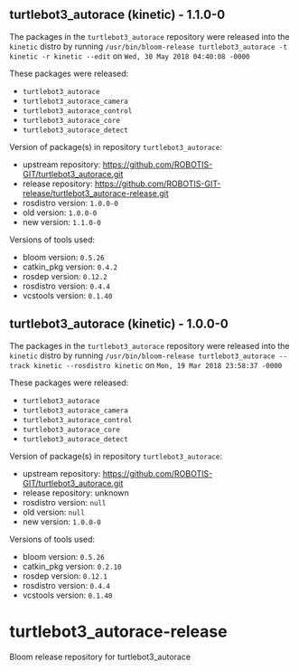 ## turtlebot3_autorace (kinetic) - 1.1.0-0

The packages in the `turtlebot3_autorace` repository were released into the `kinetic` distro by running `/usr/bin/bloom-release turtlebot3_autorace -t kinetic -r kinetic --edit` on `Wed, 30 May 2018 04:40:08 -0000`

These packages were released:
- `turtlebot3_autorace`
- `turtlebot3_autorace_camera`
- `turtlebot3_autorace_control`
- `turtlebot3_autorace_core`
- `turtlebot3_autorace_detect`

Version of package(s) in repository `turtlebot3_autorace`:

- upstream repository: https://github.com/ROBOTIS-GIT/turtlebot3_autorace.git
- release repository: https://github.com/ROBOTIS-GIT-release/turtlebot3_autorace-release.git
- rosdistro version: `1.0.0-0`
- old version: `1.0.0-0`
- new version: `1.1.0-0`

Versions of tools used:

- bloom version: `0.5.26`
- catkin_pkg version: `0.4.2`
- rosdep version: `0.12.2`
- rosdistro version: `0.4.4`
- vcstools version: `0.1.40`


## turtlebot3_autorace (kinetic) - 1.0.0-0

The packages in the `turtlebot3_autorace` repository were released into the `kinetic` distro by running `/usr/bin/bloom-release turtlebot3_autorace --track kinetic --rosdistro kinetic` on `Mon, 19 Mar 2018 23:58:37 -0000`

These packages were released:
- `turtlebot3_autorace`
- `turtlebot3_autorace_camera`
- `turtlebot3_autorace_control`
- `turtlebot3_autorace_core`
- `turtlebot3_autorace_detect`

Version of package(s) in repository `turtlebot3_autorace`:

- upstream repository: https://github.com/ROBOTIS-GIT/turtlebot3_autorace.git
- release repository: unknown
- rosdistro version: `null`
- old version: `null`
- new version: `1.0.0-0`

Versions of tools used:

- bloom version: `0.5.26`
- catkin_pkg version: `0.2.10`
- rosdep version: `0.12.1`
- rosdistro version: `0.4.4`
- vcstools version: `0.1.40`


# turtlebot3_autorace-release
Bloom release repository for turtlebot3_autorace
